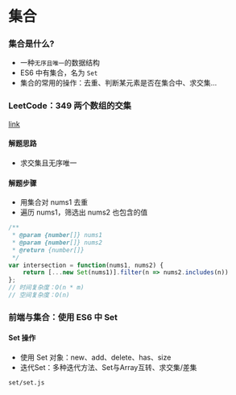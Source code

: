 # 集合

### 集合是什么?
- 一种`无序且唯一`的数据结构
- ES6 中有集合，名为 `Set`
- 集合的常用的操作：去重、判断某元素是否在集合中、求交集...

### LeetCode：349 两个数组的交集
[link](https://leetcode-cn.com/problems/intersection-of-two-arrays/)

#### 解题思路
- 求交集且无序唯一

#### 解题步骤
- 用集合对 nums1 去重
- 遍历 nums1，筛选出 nums2 也包含的值

```javascript
/**
 * @param {number[]} nums1
 * @param {number[]} nums2
 * @return {number[]}
 */
var intersection = function(nums1, nums2) {
    return [...new Set(nums1)].filter(n => nums2.includes(n))
};
// 时间复杂度：O(n * m)
// 空间复杂度：O(n)
```

### 前端与集合：使用 ES6 中 Set

#### Set 操作
- 使用 Set 对象：new、add、delete、has、size
- 迭代Set：多种迭代方法、Set与Array互转、求交集/差集
```
set/set.js
```
